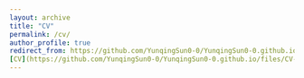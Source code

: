 ```yaml
---
layout: archive
title: "CV"
permalink: /cv/
author_profile: true
redirect_from: https://github.com/YunqingSun0-0/YunqingSun0-0.github.io/files/CV-yqsun.pdf
[CV](https://github.com/YunqingSun0-0/YunqingSun0-0.github.io/files/CV-yqsun.pdf)
---
```

<!--
{% include base_path %}

    #Education
    #======
    #* B.S. in GitHub, GitHub University, 2012
   #* M.S. in Jekyll, GitHub University, 2014
    #* Ph.D in Version Control Theory, GitHub University, 2018 (expected)

    Work experience
    ======
    * Summer 2015: Research Assistant
      * Github University
      * Duties included: Tagging issues
      * Supervisor: Professor Git

    * Fall 2015: Research Assistant
      * Github University
      * Duties included: Merging pull requests
      * Supervisor: Professor Hub

    Skills
    ======
    * Skill 1
    * Skill 2
      * Sub-skill 2.1
      * Sub-skill 2.2
      * Sub-skill 2.3
    * Skill 3

    Publications
    ======
      <ul>{% for post in site.publications %}
        {% include archive-single-cv.html %}
      {% endfor %}</ul>

    Talks
    ======
      <ul>{% for post in site.talks %}
        {% include archive-single-talk-cv.html %}
      {% endfor %}</ul>

    Teaching
    ======
      <ul>{% for post in site.teaching %}
        {% include archive-single-cv.html %}
      {% endfor %}</ul>

    Service and leadership
    ====== 
* Currently signed in to 43 different slack teams -->
